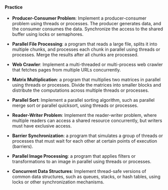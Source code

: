 

#### Practice

- **Producer-Consumer Problem**: Implement a producer-consumer problem using threads or processes. The producer generates data, and the consumer consumes the data. Synchronize the access to the shared buffer using locks or semaphores.

- **Parallel File Processing**: a program that reads a large file, splits it into multiple chunks, and processes each chunk in parallel using threads or processes. Merge the results after all chunks are processed.

- **Web Crawler**: Implement a multi-threaded or multi-process web crawler that fetches pages from multiple URLs concurrently.

- **Matrix Multiplication**: a program that multiplies two matrices in parallel using threads or processes. Divide the matrices into smaller blocks and distribute the computations across multiple threads or processes.

- **Parallel Sort**: Implement a parallel sorting algorithm, such as parallel merge sort or parallel quicksort, using threads or processes.

- **Reader-Writer Problem**: Implement the reader-writer problem, where multiple readers can access a shared resource concurrently, but writers must have exclusive access.

- **Barrier Synchronization**: a program that simulates a group of threads or processes that must wait for each other at certain points of execution (barriers).

- **Parallel Image Processing**: a program that applies filters or transformations to an image in parallel using threads or processes.

- **Concurrent Data Structures**: Implement thread-safe versions of common data structures, such as queues, stacks, or hash tables, using locks or other synchronization mechanisms.
